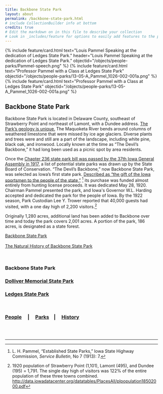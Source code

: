```yaml
---
title: Backbone State Park
layout: about
permalink: /backbone-state-park.html
# include CollectionBuilder info at bottom
credits: true
# Edit the markdown on in this file to describe your collection
# Look in _includes/feature for options to easily add features to the page
---
```


<div class="card-group">
{% include feature/card.html text="Louis Pammel Speaking at the dedication of Ledges State Park." header="Louis Pammel Speaking at the dedication of Ledges State Park." objectid="/objects/people-parks/Pammel-speech.png" %}
{% include feature/card.html text="Professor Pammel with a Class at Ledges State Park" objectid="/objects/people-parks/13-05-A_Pammel_1026-002-001a.png" %}
{% include feature/card.html text="Professor Pammel with a Class at Ledges State Park" objectid="/objects/people-parks/13-05-A_Pammel_1026-002-001a.png" %}
</div>


## Backbone State Park

Backbone State Park is located in Delaware County, southeast of Strawberry Point and northeast of Lamont, with a Dundee address. <a href="https://www.iihr.uiowa.edu/igs/publications/uploads/GSI-061.pdf">The Park’s geology is unique.</a> The Maquoketa River bends around columns of weathered limestone that were missed by ice age glaciers. Diverse plants and trees were and still are a part of the landscape, including white pine, black oak, and ironwood. Locally known at the time as “The Devil’s Backbone,” it had long been used as a picnic spot by area residents.

Once the <a href="https://archive.org/stream/iowaparksconserv00iowarich#page/7/mode/1up">Chapter 236 state park bill was passed by the 37th Iowa General Assembly in 1917,</a> a list of potential state parks was drawn up by the State Board of Conservation. “The Devil’s Backbone,” now Backbone State Park, was selected as Iowa’s first state park. <a href="https://archive.org/stream/iowaparksconserv00iowarich#page/n13/mode/2up">Described as “the gift of the Iowa sportsmen to the people of the state,”</a> [^1] its purchase was funded almost entirely from hunting license proceeds. It was dedicated May 28, 1920. Chairman Pammel presented the park, and Iowa's Governor W.L. Harding accepted and dedicated the park for the people of Iowa. By the 1922 season, Park Custodian Lee Y. Trower reported that 40,000 guests had visited, with a one day high of 2,200 visitors.[^2]

Originally 1,280 acres, additional land has been added to Backbone over time and today the park covers 2,001 acres. A portion of the park, 186 acres, is designated as a state forest.

<a href="http://www.iowadnr.gov/Places-to-Go/State-Parks/Iowa-State-Parks/ParkDetails/ParkID/610105">Backbone State Park</a>
<br>
<br>
<a href="https://www.iihr.uiowa.edu/igs/publications/uploads/GSI-061.pdf">The Natural History of Backbone State Park</a>


<br>

### Backbone State Park
### <a href="/dolliver-memorial-state-park.html">Dolliver Memorial State Park</a>
### <a href="/ledges-state-park.html">Ledges State Park</a>
<br>

### <a href="/people-overview.html">People</a> &nbsp; &nbsp; | &nbsp; &nbsp; <a href="state-parks-overview.html">Parks</a> &nbsp; &nbsp;| &nbsp; &nbsp; <a href="/history-overview.html">History</a>

<br>
<br>


***
[^1]: L. H. Pammel, “Established State Parks,” Iowa State Highway Commission, <i>Service Bulletin</i>, No 7 (1913): 7.
[^2]: 1920 population of Strawberry Point (1,101), Lamont (495), and Dundee (195) = 1,791. The single day high of visitors was 122% of the entire population of these three towns combined. <a href="http://data.iowadatacenter.org/datatables/PlacesAll/plpopulation18502000.pdf">http://data.iowadatacenter.org/datatables/PlacesAll/plpopulation18502000.pdf</a>
